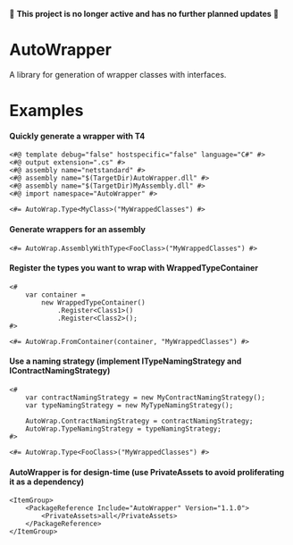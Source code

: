 📜 **This project is no longer active and has no further planned updates** 📜

# AutoWrapper

A library for generation of wrapper classes with interfaces.

# Examples

#### Quickly generate a wrapper with T4

    <#@ template debug="false" hostspecific="false" language="C#" #>
    <#@ output extension=".cs" #>    
    <#@ assembly name="netstandard" #>
    <#@ assembly name="$(TargetDir)AutoWrapper.dll" #>
    <#@ assembly name="$(TargetDir)MyAssembly.dll" #>
    <#@ import namespace="AutoWrapper" #>
    
    <#= AutoWrap.Type<MyClass>("MyWrappedClasses") #>

#### Generate wrappers for an assembly

    <#= AutoWrap.AssemblyWithType<FooClass>("MyWrappedClasses") #>

#### Register the types you want to wrap with WrappedTypeContainer

    <# 
		var container =
			new WrappedTypeContainer()
				.Register<Class1>()
				.Register<Class2>();
	#>

	<#= AutoWrap.FromContainer(container, "MyWrappedClasses") #>
    
#### Use a naming strategy (implement ITypeNamingStrategy and IContractNamingStrategy)

    <#
		var contractNamingStrategy = new MyContractNamingStrategy();
		var typeNamingStrategy = new MyTypeNamingStrategy();

		AutoWrap.ContractNamingStrategy = contractNamingStrategy;
		AutoWrap.TypeNamingStrategy = typeNamingStrategy;
	#>
    
    <#= AutoWrap.Type<FooClass>("MyWrappedClasses") #>

#### AutoWrapper is for design-time (use PrivateAssets to avoid proliferating it as a dependency)

    <ItemGroup>
        <PackageReference Include="AutoWrapper" Version="1.1.0">
            <PrivateAssets>all</PrivateAssets>
        </PackageReference>
    </ItemGroup>
